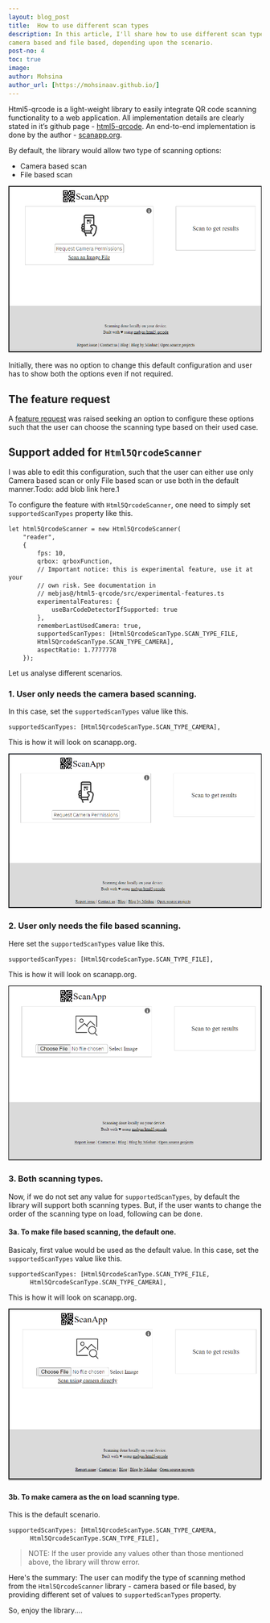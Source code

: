 ```yaml
---
layout: blog_post
title:  How to use different scan types
description: In this article, I'll share how to use different scan types - 
camera based and file based, depending upon the scenario.
post-no: 4
toc: true
image: 
author: Mohsina
author_url: [https://mohsinaav.github.io/]
---
```


Html5-qrcode is a light-weight library to easily integrate QR code scanning functionality 
to a web application. All implementation details are clearly stated in it’s github page - 
[html5-qrcode](https://github.com/mebjas/html5-qrcode). An end-to-end implementation is done 
by the author - [scanapp.org](https://scanapp.org/#reader).

By default, the library would allow two type of scanning options:
  - Camera based scan 
  - File based scan

![Screenshot of default config](/assets/images/blog/post4/default_config.png)

Initially, there was no option to change this default configuration and user has to show both the 
options even if not required.
  
## The feature request
A [feature request](https://github.com/mebjas/html5-qrcode/issues/405) was raised seeking an 
option to configure these options such that the user can choose the scanning type based on their
used case.

## Support added for `Html5QrcodeScanner`
I was able to edit this configuration, such that the user can either use only Camera based scan 
or only File based scan or use both in the default manner.Todo: add blob link here.1

To configure the feature with `Html5QrcodeScanner`, one need to simply set `supportedScanTypes` 
property like this.

```
let html5QrcodeScanner = new Html5QrcodeScanner(
    "reader", 
    { 
        fps: 10,
        qrbox: qrboxFunction,
        // Important notice: this is experimental feature, use it at your
        // own risk. See documentation in
        // mebjas@/html5-qrcode/src/experimental-features.ts
        experimentalFeatures: {
            useBarCodeDetectorIfSupported: true
        },
        rememberLastUsedCamera: true,
        supportedScanTypes: [Html5QrcodeScanType.SCAN_TYPE_FILE, 
        Html5QrcodeScanType.SCAN_TYPE_CAMERA],
        aspectRatio: 1.7777778
    });
```

Let us analyse different scenarios.

### 1. User only needs the camera based scanning.
In this case, set the `supportedScanTypes` value like this.
```
supportedScanTypes: [Html5QrcodeScanType.SCAN_TYPE_CAMERA],
```
This is how it will look on scanapp.org.

![Screenshot of camera only config](/assets/images/blog/post4/camera_only.png)


### 2. User only needs the file based scanning.
Here set the `supportedScanTypes` value like this.
```
supportedScanTypes: [Html5QrcodeScanType.SCAN_TYPE_FILE],
```
This is how it will look on scanapp.org.

![Screenshot of file only config](/assets/images/blog/post4/file_only.png)

### 3. Both scanning types.
Now, if we do not set any value for `supportedScanTypes`, by default the library will support
both scanning types. But, if the user wants to change the order of the scanning type on load, 
following can be done.

#### 3a. To make file based scanning, the default one.
Basicaly, first value would be used as the default value. In this case, set the 
`supportedScanTypes` value like this.
```
supportedScanTypes: [Html5QrcodeScanType.SCAN_TYPE_FILE, 
      Html5QrcodeScanType.SCAN_TYPE_CAMERA],
```

This is how it will look on scanapp.org.

![Screenshot of file first config](/assets/images/blog/post4/file_first.png)

#### 3b. To make camera as the on load scanning type.
This is the default scenario.
```
supportedScanTypes: [Html5QrcodeScanType.SCAN_TYPE_CAMERA,
      Html5QrcodeScanType.SCAN_TYPE_FILE],
```

> NOTE: If the user provide any values other than those mentioned above, the library will 
> throw error.

Here's the summary:
The user can modify the type of scanning method from the `Html5QrcodeScanner` library - camera 
based or file based, by providing different set of values to `supportedScanTypes` property.

So, enjoy the library....
